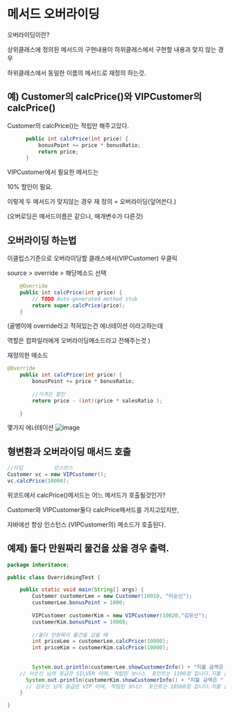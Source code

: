 # 메서드 오버라이딩

오버라이딩이란? 

상위클래스에 정의된 메서드의 구현내용이 하위클래스에서 구현할 내용과 맞지 않는 경우

하위클래스에서 동일한 이름의 메서드로 재정의 하는것.

## 예) Customer의 calcPrice()와 VIPCustomer의 calcPrice()

Customer의 calcPrice()는 적립만 해주고있다.

```java
	  public int calcPrice(int price) {
		  bonusPoint += price * bonusRatio;
		  return price;
	  }
```

VIPCustomer에서 필요한 메서드는

10% 할인이 필요.

이렇게 두 메서드가 맞지않는 경우 재 정의 = 오버라이딩(덮어쓴다.)

(오버로딩은 매서드이름은 같으나, 매개변수가 다른것)

## 오버라이딩 하는법

이클립스기준으로 오버라이딩할 클래스에서(VIPCustomer) 우클릭

source > override > 해당메소드 선택

```java
	@Override
	public int calcPrice(int price) {
		// TODO Auto-generated method stub
		return super.calcPrice(price);
	}
```
(골뱅이에 override라고 적혀있는건 에너테이션 이라고하는데

역할은 컴파일러에게 오버라이딩메소드라고 전해주는것 )

재정의한 매소드
```java
@Override
	public int calcPrice(int price) {
		bonusPoint += price * bonusRatio;
		
		//가격은 할인
		return price - (int)(price * salesRatio );
	
	}
```

몇가지 에너테이션
![image](https://user-images.githubusercontent.com/85108615/187161726-6291a941-faf9-4a67-8350-ecb79a323857.png)

## 형변환과 오버라이딩 매서드 호출

```java
//타입          인스턴스
Customer vc = new VIPCustomer();
vc.calcPrice(10000);
```

위코드에서 calcPrice()메서드는 어느 메서드가 호출될것인가? 

Customer와 VIPCustomer둘다 calcPrice매서드를 가지고있지만,

자바에선 항상 인스턴스 (VIPCustomer의) 메소드가 호출된다. 


## 예제) 둘다 만원짜리 물건을 샀을 경우 출력.

```java
package inheritance;

public class OverrideingTest {

	public static void main(String[] args) {
		Customer customerLee = new Customer(10010, "이순신");
		customerLee.bonusPoint = 1000;
		
		VIPCustomer customerKim = new VIPCustomer(10020,"김유신");
		customerKim.bonusPoint = 10000;
		
		//둘다 만원짜리 물건을 샀을 때
		int priceLee = customerLee.calcPrice(10000);
		int priceKim = customerKim.calcPrice(10000);
		
		
		System.out.println(customerLee.showCustomerInfo() + "지불 금액은 " +  priceLee + "원 입니다.");
    // 이순신 님의 등급은 SILVER 이며, 적립된 보너스  포인트는 1100점 입니다.지불 금액은 10000원 입니다.
      System.out.println(customerKim.showCustomerInfo() + "지불 금액은 " +  priceKim + "원 입니다.");
      // 김유신 님의 등급은 VIP 이며, 적립된 보너스  포인트는 10500점 입니다.지불 금액은 9000원 입니다.
	}

}

```
